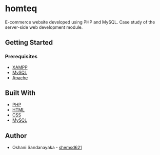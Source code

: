 # homteq
E-commerce website developed using PHP and MySQL. Case study of the server-side web development module.

## Getting Started

### Prerequisites

* [XAMPP](https://www.apachefriends.org/download.html)
* [MySQL](https://www.mysql.com/downloads/)
* [Apache](https://httpd.apache.org/download.cgi)

## Built With
* [PHP](https://www.php.net/docs.php)
* [HTML](https://www.w3.org/html/)
* [CSS](https://www.w3.org/Style/CSS/Overview.en.html)
* [MySQL](https://dev.mysql.com/doc/)

## Author
* Oshani Sandanayaka - [shemsd621](https://github.com/shemsd621)



